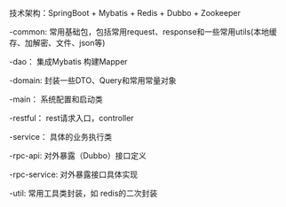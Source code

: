 
技术架构：SpringBoot + Mybatis + Redis + Dubbo + Zookeeper

-common:
    常用基础包，包括常用request、response和一些常用utils(本地缓存、加解密、文件、json等)

-dao：
    集成Mybatis 构建Mapper
    
-domain:
    封装一些DTO、Query和常用常量对象
    
-main：
    系统配置和启动类
    
-restful：
    rest请求入口，controller
    
-service：
    具体的业务执行类

-rpc-api:
    对外暴露（Dubbo）接口定义
    
-rpc-service:
    对外暴露接口具体实现
    
-util:
    常用工具类封装，如 redis的二次封装